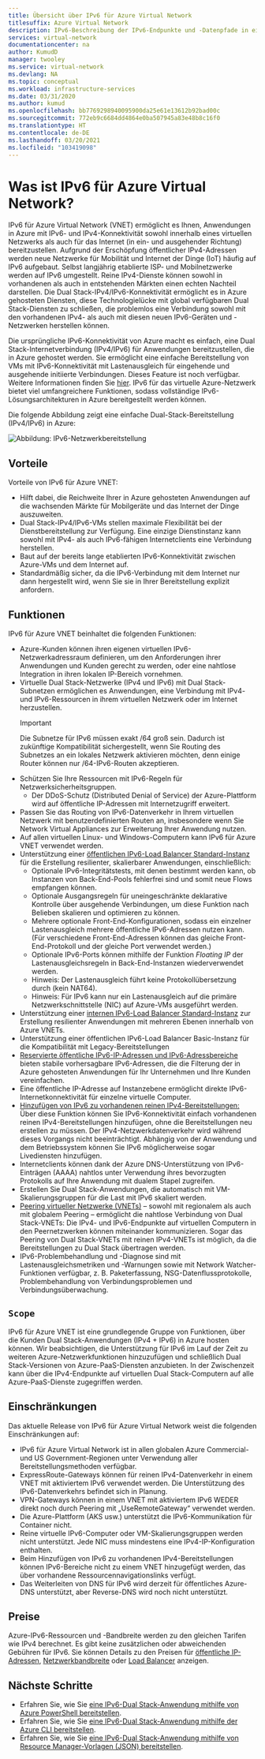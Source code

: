 ```yaml
---
title: Übersicht über IPv6 für Azure Virtual Network
titlesuffix: Azure Virtual Network
description: IPv6-Beschreibung der IPv6-Endpunkte und -Datenpfade in einem virtuellen Azure-Netzwerk.
services: virtual-network
documentationcenter: na
author: KumudD
manager: twooley
ms.service: virtual-network
ms.devlang: NA
ms.topic: conceptual
ms.workload: infrastructure-services
ms.date: 03/31/2020
ms.author: kumud
ms.openlocfilehash: bb7769298940095900da25e61e13612b92bad00c
ms.sourcegitcommit: 772eb9c6684dd4864e0ba507945a83e48b8c16f0
ms.translationtype: HT
ms.contentlocale: de-DE
ms.lasthandoff: 03/20/2021
ms.locfileid: "103419098"
---
```

# <a name="what-is-ipv6-for-azure-virtual-network"></a>Was ist IPv6 für Azure Virtual Network?

IPv6 für Azure Virtual Network (VNET) ermöglicht es Ihnen, Anwendungen in Azure mit IPv6- und IPv4-Konnektivität sowohl innerhalb eines virtuellen Netzwerks als auch für das Internet (in ein- und ausgehender Richtung) bereitzustellen. Aufgrund der Erschöpfung öffentlicher IPv4-Adressen werden neue Netzwerke für Mobilität und Internet der Dinge (IoT) häufig auf IPv6 aufgebaut. Selbst langjährig etablierte ISP- und Mobilnetzwerke werden auf IPv6 umgestellt. Reine IPv4-Dienste können sowohl in vorhandenen als auch in entstehenden Märkten einen echten Nachteil darstellen. Die Dual Stack-IPv4/IPv6-Konnektivität ermöglicht es in Azure gehosteten Diensten, diese Technologielücke mit global verfügbaren Dual Stack-Diensten zu schließen, die problemlos eine Verbindung sowohl mit den vorhandenen IPv4- als auch mit diesen neuen IPv6-Geräten und -Netzwerken herstellen können.

Die ursprüngliche IPv6-Konnektivität von Azure macht es einfach, eine Dual Stack-Internetverbindung (IPv4/IPv6) für Anwendungen bereitzustellen, die in Azure gehostet werden. Sie ermöglicht eine einfache Bereitstellung von VMs mit IPv6-Konnektivität mit Lastenausgleich für eingehende und ausgehende initiierte Verbindungen. Dieses Feature ist noch verfügbar. Weitere Informationen finden Sie [hier](../load-balancer/load-balancer-ipv6-overview.md).
IPv6 für das virtuelle Azure-Netzwerk bietet viel umfangreichere Funktionen, sodass vollständige IPv6-Lösungsarchitekturen in Azure bereitgestellt werden können.


Die folgende Abbildung zeigt eine einfache Dual-Stack-Bereitstellung (IPv4/IPv6) in Azure:

![Abbildung: IPv6-Netzwerkbereitstellung](./media/ipv6-support-overview/ipv6-sample-diagram.png)

## <a name="benefits"></a>Vorteile

Vorteile von IPv6 für Azure VNET:

- Hilft dabei, die Reichweite Ihrer in Azure gehosteten Anwendungen auf die wachsenden Märkte für Mobilgeräte und das Internet der Dinge auszuweiten.
- Dual Stack-IPv4/IPv6-VMs stellen maximale Flexibilität bei der Dienstbereitstellung zur Verfügung. Eine einzige Dienstinstanz kann sowohl mit IPv4- als auch IPv6-fähigen Internetclients eine Verbindung herstellen.
- Baut auf der bereits lange etablierten IPv6-Konnektivität zwischen Azure-VMs und dem Internet auf.
- Standardmäßig sicher, da die IPv6-Verbindung mit dem Internet nur dann hergestellt wird, wenn Sie sie in Ihrer Bereitstellung explizit anfordern.

## <a name="capabilities"></a>Funktionen

IPv6 für Azure VNET beinhaltet die folgenden Funktionen:

- Azure-Kunden können ihren eigenen virtuellen IPv6-Netzwerkadressraum definieren, um den Anforderungen ihrer Anwendungen und Kunden gerecht zu werden, oder eine nahtlose Integration in ihren lokalen IP-Bereich vornehmen.
- Virtuelle Dual Stack-Netzwerke (IPv4 und IPv6) mit Dual Stack-Subnetzen ermöglichen es Anwendungen, eine Verbindung mit IPv4- und IPv6-Ressourcen in ihrem virtuellen Netzwerk oder im Internet herzustellen.
    > [!IMPORTANT]
    > Die Subnetze für IPv6 müssen exakt /64 groß sein.  Dadurch ist zukünftige Kompatibilität sichergestellt, wenn Sie Routing des Subnetzes an ein lokales Netzwerk aktivieren möchten, denn einige Router können nur /64-IPv6-Routen akzeptieren.  
- Schützen Sie Ihre Ressourcen mit IPv6-Regeln für Netzwerksicherheitsgruppen.
    - Der DDoS-Schutz (Distributed Denial of Service) der Azure-Plattform wird auf öffentliche IP-Adressen mit Internetzugriff erweitert.
- Passen Sie das Routing von IPv6-Datenverkehr in Ihrem virtuellen Netzwerk mit benutzerdefinierten Routen an, insbesondere wenn Sie Network Virtual Appliances zur Erweiterung Ihrer Anwendung nutzen.
- Auf allen virtuellen Linux- und Windows-Computern kann IPv6 für Azure VNET verwendet werden.
- Unterstützung einer [öffentlichen IPv6-Load Balancer Standard-Instanz](virtual-network-ipv4-ipv6-dual-stack-standard-load-balancer-powershell.md) für die Erstellung resilienter, skalierbarer Anwendungen, einschließlich:
    - Optionale IPv6-Integritätstests, mit denen bestimmt werden kann, ob Instanzen von Back-End-Pools fehlerfrei sind und somit neue Flows empfangen können.
    - Optionale Ausgangsregeln für uneingeschränkte deklarative Kontrolle über ausgehende Verbindungen, um diese Funktion nach Belieben skalieren und optimieren zu können.
    - Mehrere optionale Front-End-Konfigurationen, sodass ein einzelner Lastenausgleich mehrere öffentliche IPv6-Adressen nutzen kann. (Für verschiedene Front-End-Adressen können das gleiche Front-End-Protokoll und der gleiche Port verwendet werden.)
    - Optionale IPv6-Ports können mithilfe der Funktion *Floating IP* der Lastenausgleichsregeln in Back-End-Instanzen wiederverwendet werden. 
    - Hinweis: Der Lastenausgleich führt keine Protokollübersetzung durch (kein NAT64). 
    - Hinweis: Für IPv6 kann nur ein Lastenausgleich auf die primäre Netzwerkschnittstelle (NIC) auf Azure-VMs ausgeführt werden. 
- Unterstützung einer [internen IPv6-Load Balancer Standard-Instanz](ipv6-dual-stack-standard-internal-load-balancer-powershell.md) zur Erstellung resilienter Anwendungen mit mehreren Ebenen innerhalb von Azure VNETs.   
- Unterstützung einer öffentlichen IPv6-Load Balancer Basic-Instanz für die Kompatibilität mit Legacy-Bereitstellungen
- [Reservierte öffentliche IPv6-IP-Adressen und IPv6-Adressbereiche](ipv6-public-ip-address-prefix.md) bieten stabile vorhersagbare IPv6-Adressen, die die Filterung der in Azure gehosteten Anwendungen für Ihr Unternehmen und Ihre Kunden vereinfachen.
- Eine öffentliche IP-Adresse auf Instanzebene ermöglicht direkte IPv6-Internetkonnektivität für einzelne virtuelle Computer.
- [Hinzufügen von IPv6 zu vorhandenen reinen IPv4-Bereitstellungen:](ipv6-add-to-existing-vnet-powershell.md) Über diese Funktion können Sie IPv6-Konnektivität einfach vorhandenen reinen IPv4-Bereitstellungen hinzufügen, ohne die Bereitstellungen neu erstellen zu müssen.  Der IPv4-Netzwerkdatenverkehr wird während dieses Vorgangs nicht beeinträchtigt. Abhängig von der Anwendung und dem Betriebssystem können Sie IPv6 möglicherweise sogar Livediensten hinzufügen.    
- Internetclients können dank der Azure DNS-Unterstützung von IPv6-Einträgen (AAAA) nahtlos unter Verwendung ihres bevorzugten Protokolls auf Ihre Anwendung mit dualem Stapel zugreifen. 
- Erstellen Sie Dual Stack-Anwendungen, die automatisch mit VM-Skalierungsgruppen für die Last mit IPv6 skaliert werden.
- [Peering virtueller Netzwerke (VNETs)](virtual-network-peering-overview.md) – sowohl mit regionalem als auch mit globalem Peering – ermöglicht die nahtlose Verbindung von Dual Stack-VNETs: Die IPv4- und IPv6-Endpunkte auf virtuellen Computern in den Peernetzwerken können miteinander kommunizieren. Sogar das Peering von Dual Stack-VNETs mit reinen IPv4-VNETs ist möglich, da die Bereitstellungen zu Dual Stack übertragen werden. 
- IPv6-Problembehandlung und -Diagnose sind mit Lastenausgleichsmetriken und -Warnungen sowie mit Network Watcher-Funktionen verfügbar, z. B. Paketerfassung, NSG-Datenflussprotokolle, Problembehandlung von Verbindungsproblemen und Verbindungsüberwachung.   

## <a name="scope"></a>`Scope`
IPv6 für Azure VNET ist eine grundlegende Gruppe von Funktionen, über die Kunden Dual Stack-Anwendungen (IPv4 + IPv6) in Azure hosten können.  Wir beabsichtigen, die Unterstützung für IPv6 im Lauf der Zeit zu weiteren Azure-Netzwerkfunktionen hinzuzufügen und schließlich Dual Stack-Versionen von Azure-PaaS-Diensten anzubieten. In der Zwischenzeit kann über die IPv4-Endpunkte auf virtuellen Dual Stack-Computern auf alle Azure-PaaS-Dienste zugegriffen werden.   

## <a name="limitations"></a>Einschränkungen
Das aktuelle Release von IPv6 für Azure Virtual Network weist die folgenden Einschränkungen auf:
- IPv6 für Azure Virtual Network ist in allen globalen Azure Commercial- und US Government-Regionen unter Verwendung aller Bereitstellungsmethoden verfügbar.  
- ExpressRoute-Gateways können für reinen IPv4-Datenverkehr in einem VNET mit aktiviertem IPv6 verwendet werden.  Die Unterstützung des IPv6-Datenverkehrs befindet sich in Planung.   
- VPN-Gateways können in einem VNET mit aktiviertem IPv6 WEDER direkt noch durch Peering mit „UseRemoteGateway“ verwendet werden.
- Die Azure-Plattform (AKS usw.) unterstützt die IPv6-Kommunikation für Container nicht. 
- Reine virtuelle IPv6-Computer oder VM-Skalierungsgruppen werden nicht unterstützt. Jede NIC muss mindestens eine IPv4-IP-Konfiguration enthalten. 
- Beim Hinzufügen von IPv6 zu vorhandenen IPv4-Bereitstellungen können IPv6-Bereiche nicht zu einem VNET hinzugefügt werden, das über vorhandene Ressourcennavigationslinks verfügt.  
- Das Weiterleiten von DNS für IPv6 wird derzeit für öffentliches Azure-DNS unterstützt, aber Reverse-DNS wird noch nicht unterstützt.   

## <a name="pricing"></a>Preise

Azure-IPv6-Ressourcen und -Bandbreite werden zu den gleichen Tarifen wie IPv4 berechnet. Es gibt keine zusätzlichen oder abweichenden Gebühren für IPv6. Sie können Details zu den Preisen für [öffentliche IP-Adressen](https://azure.microsoft.com/pricing/details/ip-addresses/), [Netzwerkbandbreite](https://azure.microsoft.com/pricing/details/bandwidth/) oder [Load Balancer](https://azure.microsoft.com/pricing/details/load-balancer/) anzeigen.

## <a name="next-steps"></a>Nächste Schritte

- Erfahren Sie, wie Sie [eine IPv6-Dual Stack-Anwendung mithilfe von Azure PowerShell bereitstellen](virtual-network-ipv4-ipv6-dual-stack-standard-load-balancer-powershell.md).
- Erfahren Sie, wie Sie [eine IPv6-Dual Stack-Anwendung mithilfe der Azure CLI bereitstellen](virtual-network-ipv4-ipv6-dual-stack-standard-load-balancer-cli.md).
- Erfahren Sie, wie Sie [eine IPv6-Dual Stack-Anwendung mithilfe von Resource Manager-Vorlagen (JSON) bereitstellen](ipv6-configure-standard-load-balancer-template-json.md).
